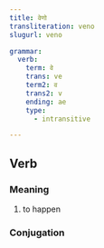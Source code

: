 ```yaml
---
title: वेणो
transliteration: veno
slugurl: veno

grammar: 
  verb:
    term: वे
    trans: ve
    term2: व
    trans2: v
    ending: ae
    type: 
      - intransitive

---
```


## Verb
### Meaning
1. to happen

### Conjugation
<verb-conj :grammar="grammar"></verb-conj>